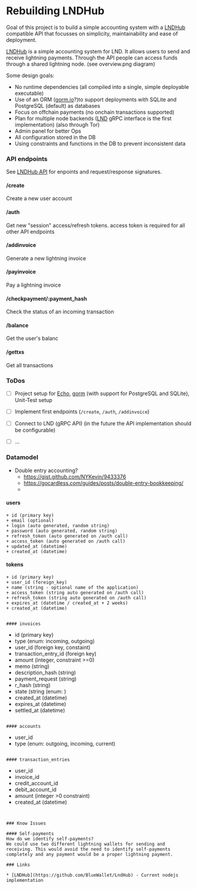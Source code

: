 # Rebuilding LNDHub

Goal of this project is to build a simple accounting system with a [LNDHub](https://github.com/BlueWallet/LndHub) compatible API that focusses on simplicity, maintainability and ease of deployment.

[LNDHub](https://github.com/BlueWallet/LndHub) is a simple accounting system for LND. It allows users to send and receive lightning payments. Through the API people can access funds through a shared lightning node. (see overview.png diagram)

Some design goals:

* No runtime dependencies (all compiled into a single, simple deployable executable)
* Use of an ORM ([gorm.io](https://gorm.io/)?)to support deployments with SQLite and PostgreSQL (default) as databases
* Focus on offchain payments (no onchain transactions supported)
* Plan for multiple node backends ([LND](https://github.com/lightningnetwork/lnd/) gRPC interface is the first implementation) (also through Tor)
* Admin panel for better Ops
* All configuration stored in the DB
* Using constraints and functions in the DB to prevent inconsistent data



### API endpoints

See [LNDHub API](https://github.com/BlueWallet/LndHub/blob/master/controllers/api.js) for enpoints and request/response signatures.

#### /create
Create a new user account

#### /auth
Get new "session" access/refresh tokens. access token is required for all other API endpoints

#### /addinvoice
Generate a new lightning invoice

#### /payinvoice
Pay a lightning invoice

#### /checkpayment/:payment_hash
Check the status of an incoming transaction

#### /balance
Get the user's balanc

#### /gettxs
Get all transactions



### ToDos

- [ ] Project setup for [Echo](https://echo.labstack.com/), [gorm](https://gorm.io/) (with support for PostgreSQL and SQLite), Unit-Test setup
- [ ] Implement first endpoints (`/create`, `/auth`, `/addinvoice`)
- [ ] Connect to LND (gRPC API) (in the future the API implementation should be configurable)
- [ ] ...


### Datamodel

* Double entry accounting?
	+ https://gist.github.com/NYKevin/9433376
	+ https://gocardless.com/guides/posts/double-entry-bookkeeping/
	+

#### users

```
+ id (primary key)
+ email (optional)
+ login (auto generated, random string)
+ password (auto generated, random string)
+ refresh_token (auto generated on /auth call)
+ access_token (auto generated on /auth call)
+ updated_at (datetime)
+ created_at (datetime)
```

#### tokens

```
+ id (primary key)
+ user_id (foreign_key)
+ name (string - optional name of the application)
+ access_token (string auto generated on /auth call)
+ refresh_token (string auto generated on /auth call)
+ expires_at (datetime / created_at + 2 weeks)
+ created_at (datetime)


#### invoices

```
+ id (primary key)
+ type (enum: incoming, outgoing)
+ user_id (foreign key, constaint)
+ transaction_entry_id (foreign key)
+ amount (integer, constraint >=0)
+ memo (string)
+ description_hash (string)
+ payment_request (string)
+ r_hash (string)
+ state (string (enum: )
+ created_at (datetime)
+ expires_at (datetime)
+ settled_at (datetime)
```

#### accounts
```
+ user_id
+ type (enum: outgoing, incoming, current)
```

#### transaction_entries

```
+ user_id
+ invoice_id
+ credit_account_id
+ debit_account_id
+ amount (integer >0 constraint)
+ created_at (datetime)
```


### Know Issues

#### Self-payments
How do we identify self-payments?
We could use two different lightning wallets for sending and receiving. This would avoid the need to identify self-payments completely and any payment would be a proper lightning payment.

### Links

* [LNDHub](https://github.com/BlueWallet/LndHub) - Current nodejs implementation
